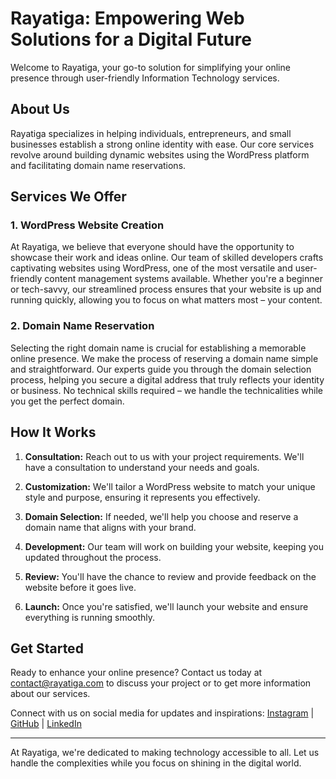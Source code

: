 # Rayatiga: Empowering Web Solutions for a Digital Future

Welcome to Rayatiga, your go-to solution for simplifying your online presence through user-friendly Information Technology services.

## About Us

Rayatiga specializes in helping individuals, entrepreneurs, and small businesses establish a strong online identity with ease. Our core services revolve around building dynamic websites using the WordPress platform and facilitating domain name reservations.

## Services We Offer

### 1. WordPress Website Creation

At Rayatiga, we believe that everyone should have the opportunity to showcase their work and ideas online. Our team of skilled developers crafts captivating websites using WordPress, one of the most versatile and user-friendly content management systems available. Whether you're a beginner or tech-savvy, our streamlined process ensures that your website is up and running quickly, allowing you to focus on what matters most – your content.

### 2. Domain Name Reservation

Selecting the right domain name is crucial for establishing a memorable online presence. We make the process of reserving a domain name simple and straightforward. Our experts guide you through the domain selection process, helping you secure a digital address that truly reflects your identity or business. No technical skills required – we handle the technicalities while you get the perfect domain.

## How It Works

1. **Consultation:** Reach out to us with your project requirements. We'll have a consultation to understand your needs and goals.

2. **Customization:** We'll tailor a WordPress website to match your unique style and purpose, ensuring it represents you effectively.

3. **Domain Selection:** If needed, we'll help you choose and reserve a domain name that aligns with your brand.

4. **Development:** Our team will work on building your website, keeping you updated throughout the process.

5. **Review:** You'll have the chance to review and provide feedback on the website before it goes live.

6. **Launch:** Once you're satisfied, we'll launch your website and ensure everything is running smoothly.

## Get Started

Ready to enhance your online presence? Contact us today at [contact@rayatiga.com](mailto:contact@rayatiga.com) to discuss your project or to get more information about our services.

Connect with us on social media for updates and inspirations: [Instagram](https://www.instagram.com/rayatiga/) | [GitHub](https://github.com/rayatiga) | [LinkedIn](https://www.linkedin.com/company/rayatiga)

---

At Rayatiga, we're dedicated to making technology accessible to all. Let us handle the complexities while you focus on shining in the digital world.
